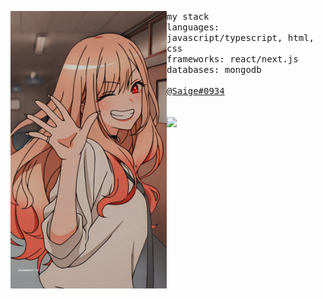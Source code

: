 <p float="left">
  <img src="side.jpg" width="250" align="left">
  <p float="left">
    <samp>
      my stack
      <br>
      languages: javascript/typescript, html, css
      <br>
      frameworks: react/next.js
      <br>
      databases: mongodb
      <br>
      <br>
      <a href="https://discord.com/users/974025524546531380">@Saige#0934</a>
      <br>
    </samp>
    <br>
    <br>
 <img width="100px" src="https://hits-app.vercel.app/hits?url=https%3A%2F%2Fgithub.com%2Fkttykat" />
  </p>
</p>
